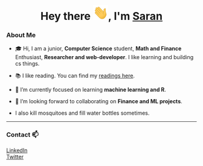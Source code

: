 ## <h1 align="center"> Hey there <img src="https://raw.githubusercontent.com/ABSphreak/ABSphreak/master/gifs/Hi.gif" width="40px" />, I'm [Saran](https://saranbodduluri.github.io) </h1>

### About Me 

- 🎓 Hi, I am a junior, **Computer Science** student, **Math and Finance** Enthusiast, **Researcher and web-developer**. I like learning and building cs things. 

- 📚 I like reading. You can find my [readings here](https://silk-square-938.notion.site/Readings-ff01aab86713403ab12eb8ab9590ed35).

- 🌱 I’m currently focused on learning **machine learning and R**.

- 👯 I’m looking forward to collaborating on **Finance and ML projects**.

- I also kill mosquitoes and fill water bottles sometimes.


---
### Contact 📫

[LinkedIn](https://linkedin.com/in/saranbluri)\
[Twitter](https://twitter.com/saranbluri)


<!--
![](https://komarev.com/ghpvc/?username=SaranBodduluri&label=visitors)
![GitHub stats](https://github-readme-stats.vercel.app/api?username=idk&count_private=true)


<!--
**SaranBodduluri/saranbodduluri** is a ✨ _special_ ✨ repository because its `README.md` (this file) appears on your GitHub profile.

Here are some ideas to get you started:

- 🔭 I’m currently working on ...
- 🌱 I’m currently learning ...
- 👯 I’m looking to collaborate on ...
- 🤔 I’m looking for help with ...
- 💬 Ask me about ...
- 📫 How to reach me: ...
- 😄 Pronouns: ...
- ⚡ Fun fact: ...
-->
